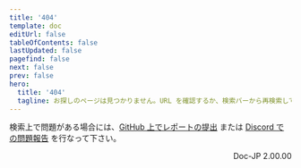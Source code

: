 ```yaml
---
title: '404'
template: doc
editUrl: false
tableOfContents: false
lastUpdated: false
pagefind: false
next: false
prev: false
hero:
  title: '404'
  tagline: お探しのページは見つかりません。URL を確認するか、検索バーから再検索してください。
---
```


  <p>
    検索上で問題がある場合には、<a href="https://github.com/tauri-apps/tauri-docs/issues/new/choose">GitHub 上でレポートの提出</a> または <a href="https://discord.com/invite/tauri">Discord での問題報告</a> を行なって下さい。

<div style="text-align: right;">
Doc-JP 2.00.00
</div>
